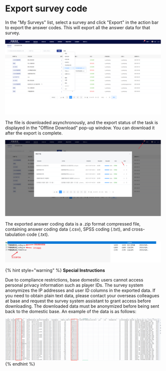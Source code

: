 # Export survey code

In the "My Surveys" list, select a survey and click "Export" in the action bar to export the answer codes. This will export all the answer data for that survey.

![My survey - Export Response Coding Data](../../../.gitbook/assets/Snipaste_2023-10-09_10-13-00.png)

&#x20;The file is downloaded asynchronously, and the export status of the task is displayed in the "Offline Download" pop-up window. You can download it after the export is complete.

![The exported survey data can be downloaded in offline downloads.](../../../.gitbook/assets/Snipaste_2023-10-09_10-14-33.png)

The exported answer coding data is a .zip format compressed file, containing answer coding data (.csv), SPSS coding (.txt), and cross-tabulation code (.txt).

![Exported survey response data file](../../../.gitbook/assets/Snipaste_2023-10-09_10-27-02.png)

{% hint style="warning" %}
**Special Instructions**

Due to compliance restrictions, base domestic users cannot access personal privacy information such as player IDs. The survey system anonymizes the IP addresses and user ID columns in the exported data. If you need to obtain plain text data, please contact your overseas colleagues at base and request the survey system assistant to grant access before downloading. The downloaded data must be anonymized before being sent back to the domestic base. An example of the data is as follows:

<img src="../../../.gitbook/assets/image (2) (1) (1) (1).png" alt="" data-size="original">
{% endhint %}



###



###



###

###





##

###

###

